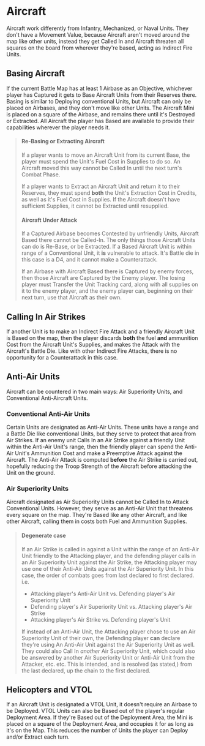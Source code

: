 # Aircraft

Aircraft work differently from Infantry, Mechanized, or Naval Units.  They don't have a Movement Value, because Aircraft aren't moved around the map like other units, instead they get Called In and Aircraft threaten all squares on the board from wherever they're based, acting as Indirect Fire Units.  

## Basing Aircraft

If the current Battle Map has at least 1 Airbase as an Objective, whichever player has Captured it gets to Base Aircraft Units from their Reserves there.  Basing is similar to Deploying conventional Units, but Aircraft can only be placed on Airbases, and they don't move like other Units.  The Aircraft Mini is placed on a square of the Airbase, and remains there until it's Destroyed or Extracted.  All Aircraft the player has Based are available to provide their capabilities wherever the player needs it.

> #### Re-Basing or Extracting Aircraft
> If a player wants to move an Aircraft Unit from its current Base, the player must spend the Unit's Fuel Cost in Supplies to do so.  An Aircraft moved this way cannot be Called In until the next turn's Combat Phase.
>
> If a player wants to Extract an Aircraft Unit and return it to their Reserves, they must spend **both** the Unit's Extraction Cost in Credits, as well as it's Fuel Cost in Supplies.  If the Aircraft doesn't have sufficient Supplies, it cannot be Extracted until resupplied.
>
> #### Aircraft Under Attack
> If a Captured Airbase becomes Contested by unfriendly Units, Aircraft Based there cannot be Called-In.  The only things those Aircraft Units can do is Re-Base, or be Extracted.  If a Based Aircraft Unit is within range of a Conventional Unit, it **is** vulnerable to attack.  It's Battle die in this case is a D4, and it cannot make a Counterattack.
>
> If an Airbase with Aircraft Based there is Captured by enemy forces, then those Aircraft are Captured by the Enemy player.  The losing player must Transfer the Unit Tracking card, along with all supplies on it to the enemy player, and the enemy player can, beginning on their next turn, use that Aircraft as their own.

## Calling In Air Strikes

If another Unit is to make an Indirect Fire Attack and a friendly Aircraft Unit is Based on the map, then the player discards **both** the fuel **and** ammunition Cost from the Aircraft Unit's Supplies, and makes the Attack with the Aircraft's Battle Die.  Like with other Indirect Fire Attacks, there is no opportunity for a Counterattack in this case.

## Anti-Air Units

Aircraft can be countered in two main ways: Air Superiority Units, and Conventional Anti-Aircraft Units.

### Conventional Anti-Air Units

Certain Units are designated as Anti-Air Units.  These units have a range and a Battle Die like conventional Units, but they serve to protect that area from Air Strikes.  If an enemy unit Calls In an Air Strike against a friendly Unit within the Anti-Air Unit's range, then the friendly player can spend the Anti-Air Unit's Ammunition Cost and make a Preemptive Attack against the Aircraft.  The Anti-Air Attack is computed **before** the Air Strike is carried out, hopefully reducing the Troop Strength of the Aircraft before attacking the Unit on the ground.

### Air Superiority Units

Aircraft designated as Air Superiority Units cannot be Called In to Attack Conventional Units.  However, they serve as an Anti-Air Unit that threatens every square on the map.  They're Based like any other Aircraft, and like other Aircraft, calling them in costs both Fuel and Ammunition Supplies.  

> #### Degenerate case
> If an Air Strike is called in against a Unit within the range of an Anti-Air Unit friendly to the Attacking player, and the defending player calls in an Air Superiority Unit against the Air Strike, the Attacking player may use one of their Anti-Air Units against the Air Superiority Unit.  In this case, the order of combats goes from last declared to first declared.  i.e.
> - Attacking player's Anti-Air Unit vs. Defending player's Air Superiority Unit
> - Defending player's Air Superiority Unit vs. Attacking player's Air Strike
> - Attacking player's Air Strike vs. Defending player's Unit
>
> If instead of an Anti-Air Unit, the Attacking player chose to use an Air Superiority Unit of their own, the Defending player **can** declare they're using An Anti-Air Unit against the Air Superiority Unit as well.  They could also Call In *another* Air Superiority Unit, which could also be answered by another Air Superiority Unit or Anti-Air Unit from the Attacker, etc. etc.  This is intended, and is resolved (as stated,) from the last declared, up the chain to the first declared.  

## Helicopters and VTOL

If an Aircraft Unit is designated a VTOL Unit, it doesn't require an Airbase to be Deployed.  VTOL Units can also be Based out of the player's regular Deployment Area.  If they're Based out of the Deployment Area, the Mini is placed on a square of the Deployment Area, and occupies it for as long as it's on the Map.  This reduces the number of Units the player can Deploy and/or Extract each turn.  

